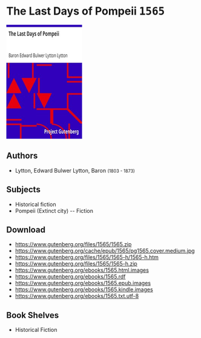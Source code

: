 # The Last Days of Pompeii <kbd>1565</kbd>

![](./cover.medium.jpg "")

## Authors


 - Lytton, Edward Bulwer Lytton, Baron <small>(1803 - 1873)</small>

## Subjects


 - Historical fiction
 - Pompeii (Extinct city) -- Fiction

## Download


 - https://www.gutenberg.org/files/1565/1565.zip
 - https://www.gutenberg.org/cache/epub/1565/pg1565.cover.medium.jpg
 - https://www.gutenberg.org/files/1565/1565-h/1565-h.htm
 - https://www.gutenberg.org/files/1565/1565-h.zip
 - https://www.gutenberg.org/ebooks/1565.html.images
 - https://www.gutenberg.org/ebooks/1565.rdf
 - https://www.gutenberg.org/ebooks/1565.epub.images
 - https://www.gutenberg.org/ebooks/1565.kindle.images
 - https://www.gutenberg.org/ebooks/1565.txt.utf-8

## Book Shelves


 - Historical Fiction
